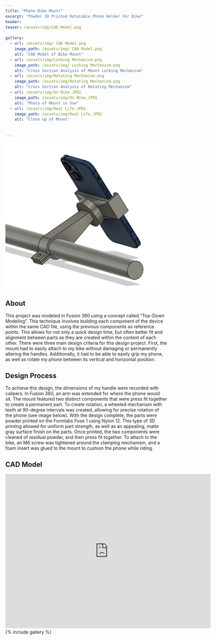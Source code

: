 ```yaml
---
title: "Phone Bike Mount"
excerpt: "Powder 3D Printed Rotatable Phone Holder For Bike"
header:
teaser: /assets/img/CAD Model.png

gallery:
  - url: /assets/img/ CAD Model.png
    image_path: /assets/img/ CAD Model.png
    alt: "CAD Model of Bike Mount"
  - url: /assets/img/Locking Mechanism.png
    image_path: /assets/img/ Locking Mechanism.png
    alt: "Cross Section Analysis of Mount Locking Mechanism"
  - url: /assets/img/Rotating Mechanism.png
    image_path: /assets/img/Rotating Mechanism.png
    alt: "Cross Section Analysis of Rotating Mechanism"
  - url: /assets/img/On Bike.JPEG
    image_path: /assets/img/On Bike.JPEG
    alt: "Photo of Mount in Use"
  - url: /assets/img/Real Life.JPEG
    image_path: /assets/img/Real Life.JPEG
    alt: "Close up of Mount"

   
---
```


<img src="/assets/img/CAD Model.png" alt="Philip Butcher" style="width:900px;"/>

## About
This project was modeled in Fusion 360 using a concept called “Top-Down Modeling”. This technique involves building each component of the device within the same CAD file, using the previous components as reference points. This allows for not only a quick design time, but often better fit and alignment between parts as they are created within the context of each other. There were three main design criteria for this design project. First, the mount had to easily attach to my bike without damaging or permanently altering the handles. Additionally, it had to be able to easily grip my phone, as well as rotate my phone between its vertical and horizontal position. 

## Design Process

To achieve this design, the dimensions of my handle were recorded with calipers. In Fusion 360, an arm was extended for where the phone would sit. The mount featured two distinct components that were press fit together to create a permanent part. To create rotation, a wheeled mechanism with teeth at 90-degree intervals was created, allowing for precise rotation of the phone (see image below). With the design complete, the parts were powder printed on the Formlabs Fuse 1 using Nylon 12. This type of 3D printing allowed for uniform part strength, as well as an appealing, matte gray surface finish on the parts. Once printed, the two components were cleaned of residual powder, and then press fit together. To attach to the bike, an M6 screw was tightened around the clamping mechanism, and a foam insert was glued to the mount to cushion the phone while riding.

## CAD Model
<iframe src="https://vanderbilt643.autodesk360.com/shares/public/SH286ddQT78850c0d8a4894612d11878362a?mode=embed" width="640" height="480" allowfullscreen="true" webkitallowfullscreen="true" mozallowfullscreen="true"  frameborder="0"></iframe>
{% include gallery %}

